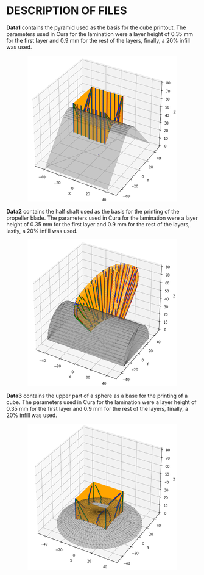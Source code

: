 # DESCRIPTION OF FILES
<p><b>Data1</b> contains the pyramid used as the basis for the cube printout. The parameters used in Cura for the lamination were a layer height of 0.35 mm for the first layer and 0.9 mm for the rest of the layers, finally, a 20% infill was used.</p>
<div align=center>
<img src="data1/Figure.png" width="392.5" height="383.5"/>
</div>
<p><b>Data2</b> contains the half shaft used as the basis for the printing of the propeller blade. The parameters used in Cura for the lamination were a layer height of 0.35 mm for the first layer and 0.9 mm for the rest of the layers, lastly, a 20% infill was used.</p>
<div align=center>
<img src="data2/Figure.png" width="392.5" height="383.5"/>
</div>
<p><b>Data3</b> contains the upper part of a sphere as a base for the printing of a cube. The parameters used in Cura for the lamination were a layer height of 0.35 mm for the first layer and 0.9 mm for the rest of the layers, finally, a 20% infill was used.</p>
<div align=center>
<img src="data3/Figure.png" width="392.5" height="383.5"/>
</div>
